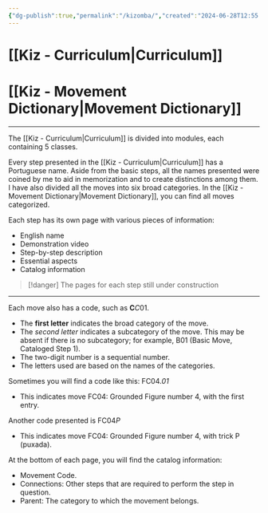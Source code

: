 ```yaml
---
{"dg-publish":true,"permalink":"/kizomba/","created":"2024-06-28T12:55:26.000-04:00","updated":"2024-10-04T16:16:00.053-04:00"}
---
```



# [[Kiz - Curriculum\|Curriculum]]

# [[Kiz - Movement Dictionary\|Movement Dictionary]]

---

The [[Kiz - Curriculum\|Curriculum]] is divided into modules, each containing 5 classes.

Every step presented in the [[Kiz - Curriculum\|Curriculum]] has a Portuguese name. Aside from the basic steps, all the names presented were coined by me to aid in memorization and to create distinctions among them. I have also divided all the moves into six broad categories. In the [[Kiz - Movement Dictionary\|Movement Dictionary]], you can find all moves categorized.

Each step has its own page with various pieces of information:

- English name
- Demonstration video
- Step-by-step description
- Essential aspects
- Catalog information

> [!danger] The pages for each step still under construction

---

Each move also has a code, such as **C***C*01.

- The **first letter** indicates the broad category of the move.
- The *second letter* indicates a subcategory of the move. This may be absent if there is no subcategory; for example, B01 (Basic Move, Cataloged Step 1).
- The two-digit number is a sequential number.
- The letters used are based on the names of the categories.

Sometimes you will find a code like this: FC04.*01*

- This indicates move FC04: Grounded Figure number 4, with the first entry.

Another code presented is FC04*P*

- This indicates move FC04: Grounded Figure number 4, with trick P (puxada).

At the bottom of each page, you will find the catalog information:

- Movement Code.
- Connections: Other steps that are required to perform the step in question.
- Parent: The category to which the movement belongs.

